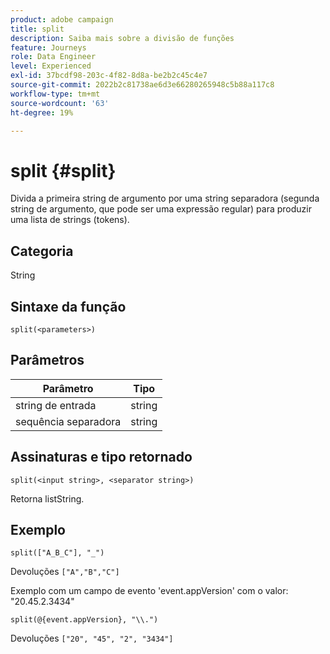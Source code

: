 ```yaml
---
product: adobe campaign
title: split
description: Saiba mais sobre a divisão de funções
feature: Journeys
role: Data Engineer
level: Experienced
exl-id: 37bcdf98-203c-4f82-8d8a-be2b2c45c4e7
source-git-commit: 2022b2c81738ae6d3e66280265948c5b88a117c8
workflow-type: tm+mt
source-wordcount: '63'
ht-degree: 19%

---
```


# split {#split}

Divida a primeira string de argumento por uma string separadora (segunda string de argumento, que pode ser uma expressão regular) para produzir uma lista de strings (tokens).

## Categoria

String

## Sintaxe da função

`split(<parameters>)`

## Parâmetros

| Parâmetro | Tipo |
|-----------|------------------|
| string de entrada | string |
| sequência separadora | string |

## Assinaturas e tipo retornado

`split(<input string>, <separator string>)`

Retorna listString.

## Exemplo

`split(["A_B_C"], "_")`

Devoluções `["A","B","C"]`

Exemplo com um campo de evento &#39;event.appVersion&#39; com o valor: &quot;20.45.2.3434&quot;

`split(@{event.appVersion}, "\\.")`

Devoluções `["20", "45", "2", "3434"]`
